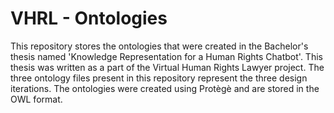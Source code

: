 # VHRL - Ontologies

This repository stores the ontologies that were created in the Bachelor's thesis named 'Knowledge Representation for a Human Rights Chatbot'. This thesis was written as a part of the Virtual Human Rights Lawyer project. The three ontology files present in this repository represent the three design iterations. The ontologies were created using Protègè and are stored in the OWL format. 
